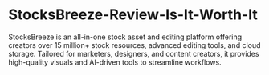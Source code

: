 # StocksBreeze-Review-Is-It-Worth-It
StocksBreeze is an all-in-one stock asset and editing platform offering creators over 15 million+ stock resources, advanced editing tools, and cloud storage.  Tailored for marketers, designers, and content creators, it provides high-quality visuals and AI-driven tools to streamline workflows.
